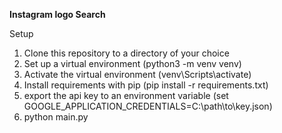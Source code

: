 **Instagram logo Search**

Setup

1. Clone this repository to a directory of your choice
2. Set up a virtual environment (python3 -m venv venv)
3. Activate the virtual environment (venv\Scripts\activate)
4. Install requirements with pip (pip install -r requirements.txt)
5. export the api key to an environment variable (set GOOGLE_APPLICATION_CREDENTIALS=C:\path\to\key.json)
6. python main.py
